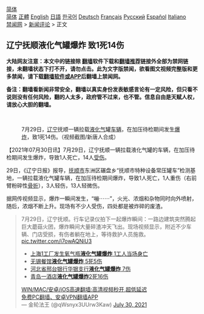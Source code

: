  <!-- 面包屑导航 --> <div class="breadcrumb"><!-- GTranslate: https://gtranslate.io/ -->  <div class="switcher notranslate">  <div class="selected">  <a href="#" onclick="return false;"> 简体</a>  </div>  <div class="option">  <a href="https://www.bannedbook.org" onclick="doGTranslate('zh-CN|zh-CN');jQuery('div.switcher div.selected a').html(jQuery(this).html());return false;" title="简体中文" class="nturl selected"> 简体</a>  <a href="https://www.bannedbook.org/zh-tw/" onclick="doGTranslate('zh-CN|zh-TW');jQuery('div.switcher div.selected a').html(jQuery(this).html());return false;" title="繁體中文" class="nturl"> 正體</a>  <a href="https://www.bannedbook.org/en/" onclick="doGTranslate('zh-CN|en');jQuery('div.switcher div.selected a').html(jQuery(this).html());return false;" title="English" class="nturl"> English</a>  <a href="https://www.bannedbook.org/ja/" onclick="doGTranslate('zh-CN|ja');jQuery('div.switcher div.selected a').html(jQuery(this).html());return false;" title="日本語" class="nturl"> 日語</a>  <a href="https://www.bannedbook.org/ko/" onclick="doGTranslate('zh-CN|ko');jQuery('div.switcher div.selected a').html(jQuery(this).html());return false;" title="한국어" class="nturl"> 한국어</a>  <a href="https://www.bannedbook.org/de/" onclick="doGTranslate('zh-CN|de');jQuery('div.switcher div.selected a').html(jQuery(this).html());return false;" title="Deutsch" class="nturl"> Deutsch</a>  <a href="https://www.bannedbook.org/fr/" onclick="doGTranslate('zh-CN|fr');jQuery('div.switcher div.selected a').html(jQuery(this).html());return false;" title="Français" class="nturl"> Français</a>  <a href="https://www.bannedbook.org/ru/" onclick="doGTranslate('zh-CN|ru');jQuery('div.switcher div.selected a').html(jQuery(this).html());return false;" title="Русский" class="nturl"> Русский</a>  <a href="https://www.bannedbook.org/es/" onclick="doGTranslate('zh-CN|es');jQuery('div.switcher div.selected a').html(jQuery(this).html());return false;" title="Español" class="nturl"> Español</a>  <a href="https://www.bannedbook.org/it/" onclick="doGTranslate('zh-CN|it');jQuery('div.switcher div.selected a').html(jQuery(this).html());return false;" title="Italiano" class="nturl"> Italiano</a>  </div>  </div>      <div class='breadcrumb-sub'><!-- Breadcrumb NavXT 6.3.0 --> <a href="https://www.bannedbook.org/" class="home">禁闻网</a> &gt; <a href="https://www.bannedbook.org/bnews/comments/" class="category">新闻评论</a> &gt; 正文</div></div><h2>辽宁抚顺液化气罐爆炸 致1死14伤</h2> <p class="notice"><b>大陆网友注意：本文中的链接除 <a href="https://github.com/bannedbook/fanqiang" >翻墙</a>软件下载和<a href="https://github.com/killgcd/justmysocks/blob/master/README.md">翻墙推荐</a>链接外全部为禁网链接，未翻墙状态下打不开，请勿点击。此为文字版禁闻，欲看图文视频完整版和更多禁闻，请下载<a href="https://github.com/bannedbook/fanqiang">翻墙软件或APP</a>后翻墙上禁闻网。</p><p>备注：翻墙看新闻非常安全，翻墙以真实身份发表敏感言论有一定风险，但只看不说则没有任何风险，翻的人太多，政府管不过来，也不管。信息自由是天赋人权，请放心大胆的翻墙。</b></p>  <div class="entry"> <br /> <figure><a href="https://i2.wp.com/upload-images-bucket-v64rleca837do.s3.eu-west-1.amazonaws.com/wp-content/uploads/2021/07/30145031/liaoning-800x450-1.jpeg?fit=800%2C450&#038;ssl=1" data-caption="7月29日，辽宁抚顺一辆拉载液化气罐车辆，在加压待检期间发生爆炸，致1死14伤。（视频截图/新唐人合成）"></a><figcaption class="wp-caption-text">7月29日，<a href="https://www.bannedbook.org/bnews/tag/%e8%be%bd%e5%ae%81/" class="st_tag internal_tag" rel="tag" title="标签 辽宁 下的日志">辽宁</a>抚顺一辆拉载<a href="https://www.bannedbook.org/bnews/tag/%E6%B6%B2%E5%8C%96%E6%B0%94/" class="st_tag internal_tag" rel="tag" title="标签 液化气 下的日志">液化气</a>罐<a href="https://www.bannedbook.org/bnews/tag/%E8%BD%A6%E8%BE%86/" class="st_tag internal_tag" rel="tag" title="标签 车辆 下的日志">车辆</a>，在加压待检期间发生<a href="https://www.bannedbook.org/bnews/tag/%e7%88%86%e7%82%b8/" class="st_tag internal_tag" rel="tag" title="标签 爆炸 下的日志">爆炸</a>，致1死14伤。（视频截图/新唐人合成）</figcaption></figure> <p>【2021年07月30日讯】7月29日，辽宁抚顺一辆拉载液化气罐的车辆，在加压待检期间发生爆炸，导致1人死亡，14人<a href="https://www.bannedbook.org/bnews/tag/%E5%8F%97%E4%BC%A4/" class="st_tag internal_tag" rel="tag" title="标签 受伤 下的日志">受伤</a>。</p> <p>29日，《辽宁日报》报导，<a href="https://www.bannedbook.org/bnews/tag/%E6%8A%9A%E9%A1%BA%E5%B8%82/" class="st_tag internal_tag" rel="tag" title="标签 抚顺市 下的日志">抚顺市</a>东洲区碾盘乡“抚顺市特种设备常压罐车”检测基地，一辆拉载液化气罐车辆，在加压待检期间爆炸，导致1人死亡，1人重伤（右前臂粉碎性<a href="https://www.bannedbook.org/bnews/tag/%E9%AA%A8%E6%8A%98/" class="st_tag internal_tag" rel="tag" title="标签 骨折 下的日志">骨折</a>），3人轻伤，13人轻微伤。</p>  <p>据网传视频显示，爆炸一瞬间发生，“嘣⋯⋯”，火光、浓烟和杂物同时向外喷射，随后，浓烟不断上升。现场有不少人受伤，四处都是被炸碎的废渣。</p> <blockquote class="twitter-tweet" data-width="550" data-dnt="true"> 7月29日，辽宁抚顺。行车记录仪拍下一起爆炸瞬间：一路边建筑突然腾起巨大蘑菇火团，爆炸瞬间大量碎渣冲天飞出。现场视频显示，附近不少车辆、门店受损，有伤者躺在地上，等待救护人员施救。 <a href="https://t.co/i7owAQNiU3">pic.twitter.com/i7owAQNiU3</a><br/> <ul class='op-related-articles' title='相关阅读'> <li><a href='https://www.bannedbook.org/bnews/baitai/20191204/1235150.html' target='_blank'>上海1工厂发生氧气瓶<b>液化气罐爆炸</b> 1工人当场身亡</a></li> <li><a href='https://www.bannedbook.org/bnews/sohnews/20160919/589107.html' target='_blank'>无锡餐馆<b>液化气罐爆炸</b> 5死5伤</a></li> <li><a href='https://www.bannedbook.org/bnews/sohnews/20160722/561324.html' target='_blank'>河北省邢台银行华银支行<b>液化气罐爆炸</b> 7伤</a></li> <li><a href='https://www.bannedbook.org/bnews/sohnews/20150519/399414.html' target='_blank'>青岛一酒店<b>液化气罐爆炸</b>2死16伤</a></li> </ul>  <a href="https://github.com/bannedbook/fanqiang/wiki/V2ray%E6%9C%BA%E5%9C%BA" target="_blank">WIN/MAC/安卓/iOS高速翻墙:高清视频秒开,超低延迟</a><br/> <a href="https://github.com/bannedbook/fanqiang/wiki/%E7%A6%81%E9%97%BB%E7%BD%91%E5%AE%89%E5%8D%93%E7%BF%BB%E5%A2%99%E6%96%B0%E9%97%BBAPP" target="_blank">免费PC翻墙、安卓VPN翻墙APP</a><br/>&mdash; 金轮法王 (@qWsnyx3UUrw3Kaw) <a href="https://twitter.com/qWsnyx3UUrw3Kaw/status/1421045777640558594?ref_src=twsrc%5Etfw">July 30, 2021</a><br/> </blockquote> </p> <a name='sharetosocial'></a>  <div style="margin-bottom:5px;padding-bottom:5px;clear:both"> <div id="archive-pix-1" class="banner-ads"> <!-- AuctionX Display platform tag START --> <div id="26318x728x90x621x_ADSLOT2" clicktrack="%%CLICK_URL_ESC%%"></div> <!-- AuctionX Display platform tag END --> </div> <div id="archive-pix-2" class="banner-ads"> <!-- AuctionX Display platform tag START --> <div id="26315x300x250x621x_ADSLOT2" clicktrack="%%CLICK_URL_ESC%%"></div> <!-- AuctionX Display platform tag END --> </div> </div>  <div id="archive-pix-1" class="banner-ads"> <!-- AuctionX Display platform tag START --> <div id="26318x728x90x621x_ADSLOT3" clicktrack="%%CLICK_URL_ESC%%"></div> <!-- AuctionX Display platform tag END --> </div> </div><!--END ENTRY--> 